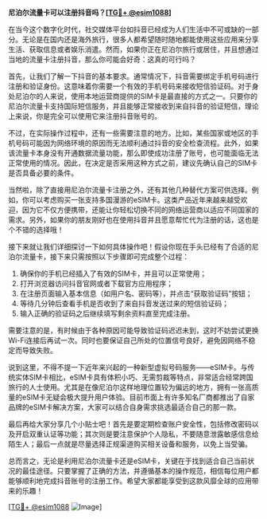 **尼泊尔流量卡可以注册抖音吗？[[TG💪+ @esim1088](https://t.me/s/esim1088)]**

在当今这个数字化时代，社交媒体平台如抖音已经成为人们生活中不可或缺的一部分。无论是在国内还是海外旅行，很多人都希望随时随地都能使用这些应用来分享生活、获取信息或者娱乐消遣。然而，如果你正在尼泊尔旅行或居住，并且想通过当地的流量卡注册抖音，那么你可能会好奇：这真的可行吗？

首先，让我们了解一下抖音的基本要求。通常情况下，抖音需要绑定手机号码进行注册和验证身份。这意味着你需要一个有效的手机号码来接收短信验证码。对于身处尼泊尔的人来说，使用本地运营商提供的SIM卡是最直接的方式之一。只要你的尼泊尔流量卡支持国际短信服务，并且能够正常接收到来自抖音的验证短信，理论上来说，你是完全可以使用它来注册抖音账号的。

不过，在实际操作过程中，还有一些需要注意的地方。比如，某些国家或地区的手机号码可能因为网络环境的原因而无法顺利通过抖音的安全检查流程。此外，如果该流量卡本身没有开通数据流量功能，那么即使成功注册了账号，也可能面临无法正常使用的情况。因此，在决定是否采用这种方式之前，建议先确认自己的SIM卡是否具备必要的条件。

当然啦，除了直接用尼泊尔流量卡注册之外，还有其他几种替代方案可供选择。例如，你可以考虑购买一张支持多国漫游的eSIM卡。这类产品近年来越来越受欢迎，因为它不仅方便携带，还能让你轻松切换不同的网络运营商以适应不同国家的需求。另外，如果你的朋友刚好也在使用抖音并且愿意帮忙代为注册的话，这也是个不错的选择哦！

接下来就让我们详细探讨一下如何具体操作吧！假设你现在手头已经有了合适的尼泊尔流量卡，接下来只需按照以下步骤即可完成整个过程：

1. 确保你的手机已经插入了有效的SIM卡，并且可以正常使用；
2. 打开浏览器访问抖音官网或者下载官方应用程序；
3. 在注册页面输入基本信息（如用户名、密码等），并点击“获取验证码”按钮；
4. 等待几分钟后查看手机是否收到了来自抖音发送过来的短信验证码；
5. 输入正确的验证码之后继续填写剩余资料直至完成注册。

需要注意的是，有时候由于各种原因可能导致验证码迟迟未到，这时不妨尝试更换Wi-Fi连接后再试一次。同时也要保证自己所处的位置信号良好，避免因网络不稳定而导致失败。

说到这里，不得不提一下近年来兴起的一种新型虚拟号码服务——eSIM卡。与传统实体SIM卡相比，eSIM卡具有体积小巧、无需剪裁等特点，非常适合经常跨国旅行的人士使用。尤其是在像尼泊尔这样地理位置较为偏远的地方，拥有一张高质量的eSIM卡无疑会极大提升用户体验。目前市面上有许多知名厂商都推出了自家品牌的eSIM卡解决方案，大家可以结合自身需求挑选最适合自己的那一款。

最后再给大家分享几个小贴士吧！首先是要定期检查账户安全性，包括修改密码以及开启双重认证等功能；其次则是要注意保护个人隐私，不要随意泄露敏感信息给陌生人；最后一点就是尽量选择正规渠道购买相关设备和服务，以免上当受骗。

总而言之，无论是利用尼泊尔流量卡还是eSIM卡，关键在于找到适合自己当前状况的最佳途径。只要掌握了正确的方法，并遵循基本的操作规范，相信每位用户都能够顺利地完成抖音账号的注册工作。希望大家都能享受到这款风靡全球的应用带来的乐趣！

[[TG💪+ @esim1088](https://t.me/s/esim1088) ![Image](https://i.postimg.cc/4NQfJmqS/Snipaste-2025-05-13-00-14-12.png)]